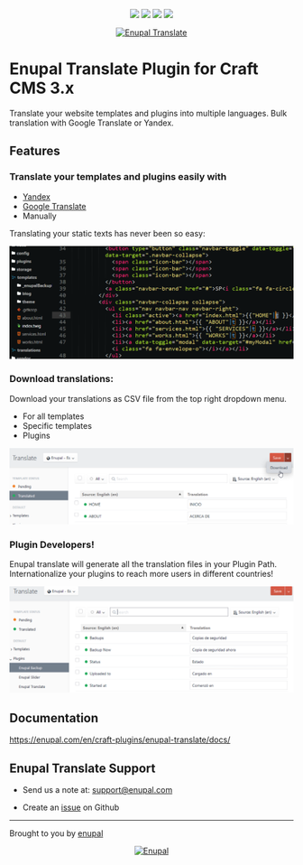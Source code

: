 <p align="center">
<img src="https://scrutinizer-ci.com/g/enupal/translate/badges/quality-score.png?b=master"> <img src="https://scrutinizer-ci.com/g/enupal/translate/badges/coverage.png?b=master"> <img src="https://scrutinizer-ci.com/g/enupal/translate/badges/build.png?b=master"> <img src="https://scrutinizer-ci.com/g/enupal/translate/badges/code-intelligence.svg?b=master">
</p>
<p align="center">
	<a href="https://enupal.com/en/craft-plugins/enupal-translate/docs/" target="_blank">
	<img width="212" height="212" src="https://enupal.com/assets/docs/translate-icon.svg" alt="Enupal Translate"></a>
</p>

# Enupal Translate Plugin for Craft CMS 3.x

Translate your website templates and plugins into multiple languages. Bulk translation with Google Translate or Yandex.

## Features

### Translate your templates and plugins easily with

*  [Yandex](https://translate.yandex.com/)
*  [Google Translate](https://cloud.google.com/translate/?hl=es)
*  Manually

Translating your static texts has never been so easy:

![Screenshot](resources/screenshots/enupal-translate-final-1.gif)

### Download translations:

Download your translations as CSV file from the top right dropdown menu.

* For all templates
* Specific templates
* Plugins

![Screenshot](resources/screenshots/6-enupal-translate.png)

### Plugin Developers!

Enupal translate will generate all the translation files in your Plugin Path. Internationalize your plugins to reach more users in different countries!

![Screenshot](resources/screenshots/7-enupal-translate.png)

## Documentation

https://enupal.com/en/craft-plugins/enupal-translate/docs/

## Enupal Translate Support

* Send us a note at: support@enupal.com

* Create an [issue](https://github.com/enupal/translate/issues) on Github

------------------------------------------------------------

Brought to you by [enupal](https://enupal.com/en)

<p align="center">
	<a href="https://enupal.com/en" target="_blank">
	<img width="169" height="35" src="https://enupal.com/assets/docs/enupal-logo.png" alt="Enupal"></a>
</p>




